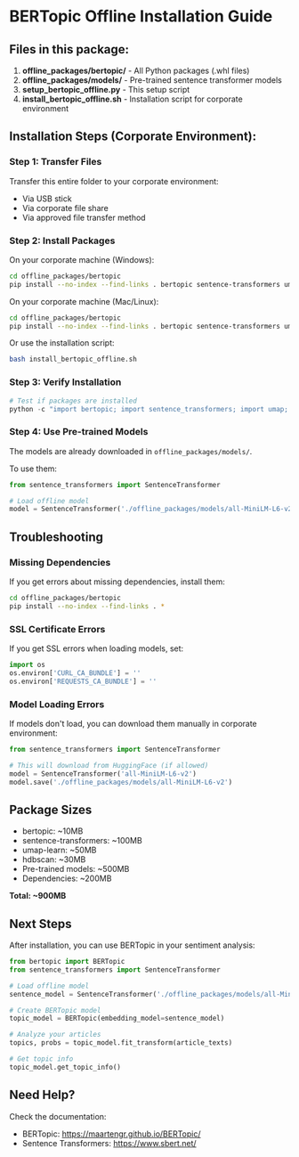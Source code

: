 # BERTopic Offline Installation Guide

## Files in this package:

1. **offline_packages/bertopic/** - All Python packages (.whl files)
2. **offline_packages/models/** - Pre-trained sentence transformer models
3. **setup_bertopic_offline.py** - This setup script
4. **install_bertopic_offline.sh** - Installation script for corporate environment

## Installation Steps (Corporate Environment):

### Step 1: Transfer Files

Transfer this entire folder to your corporate environment:
- Via USB stick
- Via corporate file share
- Via approved file transfer method

### Step 2: Install Packages

On your corporate machine (Windows):
```bash
cd offline_packages/bertopic
pip install --no-index --find-links . bertopic sentence-transformers umap-learn hdbscan
```

On your corporate machine (Mac/Linux):
```bash
cd offline_packages/bertopic
pip install --no-index --find-links . bertopic sentence-transformers umap-learn hdbscan
```

Or use the installation script:
```bash
bash install_bertopic_offline.sh
```

### Step 3: Verify Installation

```python
# Test if packages are installed
python -c "import bertopic; import sentence_transformers; import umap; import hdbscan; print('✓ All packages installed!')"
```

### Step 4: Use Pre-trained Models

The models are already downloaded in `offline_packages/models/`.

To use them:
```python
from sentence_transformers import SentenceTransformer

# Load offline model
model = SentenceTransformer('./offline_packages/models/all-MiniLM-L6-v2')
```

## Troubleshooting

### Missing Dependencies

If you get errors about missing dependencies, install them:
```bash
cd offline_packages/bertopic
pip install --no-index --find-links . *
```

### SSL Certificate Errors

If you get SSL errors when loading models, set:
```python
import os
os.environ['CURL_CA_BUNDLE'] = ''
os.environ['REQUESTS_CA_BUNDLE'] = ''
```

### Model Loading Errors

If models don't load, you can download them manually in corporate environment:
```python
from sentence_transformers import SentenceTransformer

# This will download from HuggingFace (if allowed)
model = SentenceTransformer('all-MiniLM-L6-v2')
model.save('./offline_packages/models/all-MiniLM-L6-v2')
```

## Package Sizes

- bertopic: ~10MB
- sentence-transformers: ~100MB
- umap-learn: ~50MB
- hdbscan: ~30MB
- Pre-trained models: ~500MB
- Dependencies: ~200MB

**Total: ~900MB**

## Next Steps

After installation, you can use BERTopic in your sentiment analysis:

```python
from bertopic import BERTopic
from sentence_transformers import SentenceTransformer

# Load offline model
sentence_model = SentenceTransformer('./offline_packages/models/all-MiniLM-L6-v2')

# Create BERTopic model
topic_model = BERTopic(embedding_model=sentence_model)

# Analyze your articles
topics, probs = topic_model.fit_transform(article_texts)

# Get topic info
topic_model.get_topic_info()
```

## Need Help?

Check the documentation:
- BERTopic: https://maartengr.github.io/BERTopic/
- Sentence Transformers: https://www.sbert.net/

